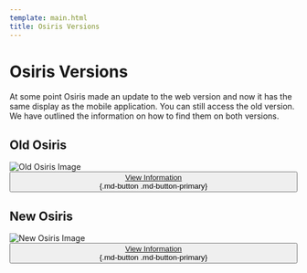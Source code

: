 ```yaml
---
template: main.html
title: Osiris Versions
---
```


<!--

Makrdown Syntax: https://www.markdownguide.org/basic-syntax

Edit things below this point.
Make sure to keep heading for each section and do not make big blocks of text.

-->

# Osiris Versions

At some point Osiris made an update to the web version and now it has the same display as the mobile application. You can still access the old version. We have outlined the information on how to find them on both versions.

## Old Osiris

![Old Osiris Image](../img/assets/old-osiris.png)
<button style="width: 100%;display: grid;">[View Information](./old/o-personal-details.md){.md-button .md-button-primary}</button>

## New Osiris

![New Osiris Image](../img/assets/new-osiris.png)
<button style="width: 100%;display: grid;">[View Information](./new/n-personal-details.md){.md-button .md-button-primary}</button>
